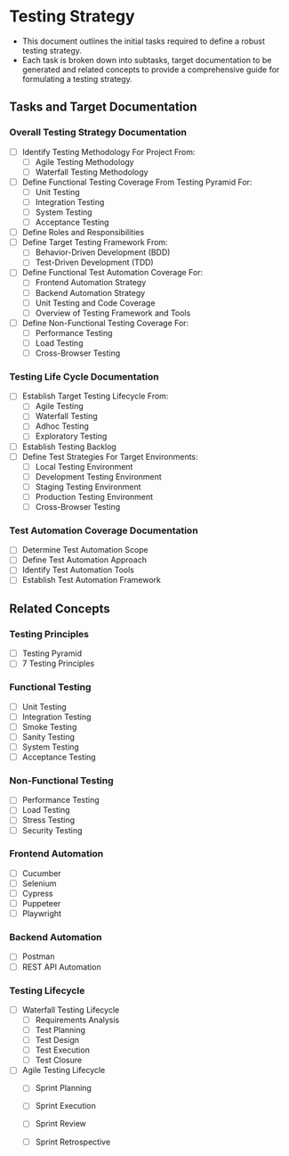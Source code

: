 # Testing Strategy
- This document outlines the initial tasks required to define a robust testing strategy.
- Each task is broken down into subtasks, target documentation to be generated and related concepts to provide a comprehensive guide for formulating a testing strategy.

## Tasks and Target Documentation
### Overall Testing Strategy Documentation
- [ ] Identify Testing Methodology For Project From:
  - [ ] Agile Testing Methodology
  - [ ] Waterfall Testing Methodology
- [ ] Define Functional Testing Coverage From Testing Pyramid For:
  - [ ] Unit Testing
  - [ ] Integration Testing
  - [ ] System Testing
  - [ ] Acceptance Testing
- [ ] Define Roles and Responsibilities
- [ ] Define Target Testing Framework From:
  - [ ] Behavior-Driven Development (BDD)
  - [ ] Test-Driven Development (TDD)
- [ ] Define Functional Test Automation Coverage For:
  - [ ] Frontend Automation Strategy
  - [ ] Backend Automation Strategy
  - [ ] Unit Testing and Code Coverage
  - [ ] Overview of Testing Framework and Tools
- [ ] Define Non-Functional Testing Coverage For:
  - [ ] Performance Testing
  - [ ] Load Testing
  - [ ] Cross-Browser Testing
### Testing Life Cycle Documentation
- [ ] Establish Target Testing Lifecycle From:
  - [ ] Agile Testing
  - [ ] Waterfall Testing
  - [ ] Adhoc Testing
  - [ ] Exploratory Testing
- [ ] Establish Testing Backlog
- [ ] Define Test Strategies For Target Environments:
  - [ ] Local Testing Environment
  - [ ] Development Testing Environment
  - [ ] Staging Testing Environment
  - [ ] Production Testing Environment
  - [ ] Cross-Browser Testing
### Test Automation Coverage Documentation
  - [ ] Determine Test Automation Scope
  - [ ] Define Test Automation Approach
  - [ ] Identify Test Automation Tools
  - [ ] Establish Test Automation Framework

## Related Concepts
### Testing Principles
  - [ ] Testing Pyramid
  - [ ] 7 Testing Principles
### Functional Testing
  - [ ] Unit Testing
  - [ ] Integration Testing
  - [ ] Smoke Testing
  - [ ] Sanity Testing
  - [ ] System Testing
  - [ ] Acceptance Testing
### Non-Functional Testing
  - [ ] Performance Testing
  - [ ] Load Testing
  - [ ] Stress Testing
  - [ ] Security Testing
### Frontend Automation
  - [ ] Cucumber
  - [ ] Selenium
  - [ ] Cypress
  - [ ] Puppeteer
  - [ ] Playwright
### Backend Automation
  - [ ] Postman
  - [ ] REST API Automation
### Testing Lifecycle
- [ ] Waterfall Testing Lifecycle
  - [ ] Requirements Analysis
  - [ ] Test Planning
  - [ ] Test Design
  - [ ] Test Execution
  - [ ] Test Closure
- [ ] Agile Testing Lifecycle
  - [ ] Sprint Planning
  - [ ] Sprint Execution
  - [ ] Sprint Review
  - [ ] Sprint Retrospective

